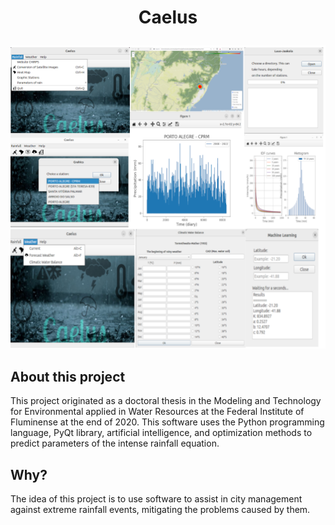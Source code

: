 <h1><p align="center">Caelus</p></h1>
<img src="mural_Caelus.png" />

<div>
  <h2>About this project</h2>
  This project originated as a doctoral thesis in the Modeling and Technology for Environmental applied in Water Resources at the Federal Institute of Fluminense at the end of 2020. This software uses the Python programming language, PyQt library, artificial intelligence, and optimization methods to predict parameters of the intense rainfall equation.
</div>

<div>
  <h2>Why?</h2>
  The idea of this project is to use software to assist in city management against extreme rainfall events, mitigating the problems caused by them.
</div>
